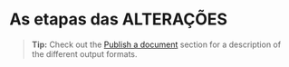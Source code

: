 # As etapas das ALTERAÇÕES

> **Tip:** Check out the [<i class="icon-upload"></i> Publish a document](#publish-a-document) section for a description of the different output formats.
<!--stackedit_data:
eyJoaXN0b3J5IjpbLTYxMzEyNzM4NiwxMTgzNzM0MTIyXX0=
-->